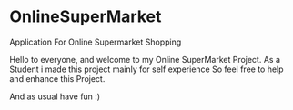 # OnlineSuperMarket
Application For Online Supermarket Shopping

Hello to everyone, and welcome to my Online SuperMarket Project.
As a Student i made this project mainly for self experience 
So feel free to help and enhance this Project.

And as usual have fun :)
